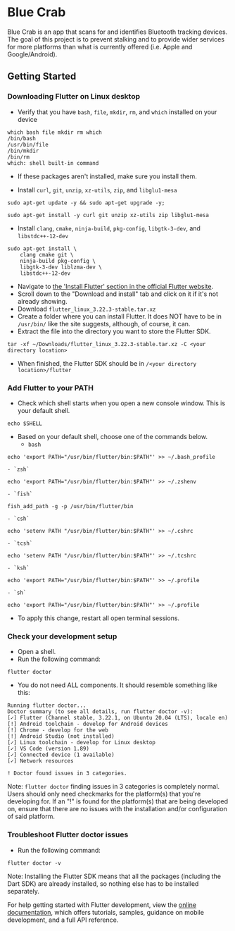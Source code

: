 # Blue Crab

Blue Crab is an app that scans for and identifies Bluetooth tracking devices. The goal of this project is to prevent stalking and to provide wider services for more platforms than what is currently offered (i.e. Apple and Google/Android).

## Getting Started
### Downloading Flutter on Linux desktop
- Verify that you have `bash`, `file`, `mkdir`, `rm`, and `which` installed on your device
```
which bash file mkdir rm which
/bin/bash
/usr/bin/file
/bin/mkdir
/bin/rm
which: shell built-in command
```
- If these packages aren't installed, make sure you install them.

- Install `curl`, `git`, `unzip`, `xz-utils`, `zip`, and `libglu1-mesa`
```
sudo apt-get update -y && sudo apt-get upgrade -y;
```
```
sudo apt-get install -y curl git unzip xz-utils zip libglu1-mesa
```

- Install `clang`, `cmake`, `ninja-build`, `pkg-config`, `libgtk-3-dev`, and `libstdc++-12-dev`
```
sudo apt-get install \
    clang cmake git \
    ninja-build pkg-config \
    libgtk-3-dev liblzma-dev \
    libstdc++-12-dev
```

- Navigate to [the 'Install Flutter' section in the official Flutter website](https://docs.flutter.dev/get-started/install).
- Scroll down to the "Download and install" tab and click on it if it's not already showing.
- Download `flutter_linux_3.22.3-stable.tar.xz`
- Create a folder where you can install Flutter. It does NOT have to be in `/usr/bin/` like the site suggests, although, of course, it can.
- Extract the file into the directory you want to store the Flutter SDK.
```
tar -xf ~/Downloads/flutter_linux_3.22.3-stable.tar.xz -C <your directory location>
```
- When finished, the Flutter SDK should be in `/<your directory location>/flutter`

### Add Flutter to your PATH
- Check which shell starts when you open a new console window. This is your default shell.
```
echo $SHELL
```
- Based on your default shell, choose one of the commands below.
    - `bash`
```
echo 'export PATH="/usr/bin/flutter/bin:$PATH"' >> ~/.bash_profile
```
    - `zsh`
```
echo 'export PATH="/usr/bin/flutter/bin:$PATH"' >> ~/.zshenv
```
    - `fish`
```
fish_add_path -g -p /usr/bin/flutter/bin
```
    - `csh`
```
echo 'setenv PATH "/usr/bin/flutter/bin:$PATH"' >> ~/.cshrc
```
    - `tcsh`
```
echo 'setenv PATH "/usr/bin/flutter/bin:$PATH"' >> ~/.tcshrc
```
    - `ksh`
```
echo 'export PATH="/usr/bin/flutter/bin:$PATH"' >> ~/.profile
```
    - `sh`
```
echo 'export PATH="/usr/bin/flutter/bin:$PATH"' >> ~/.profile
```
- To apply this change, restart all open terminal sessions.

### Check your development setup
- Open a shell.
- Run the following command:
```
flutter doctor
```
- You do not need ALL components. It should resemble something like this:
```
Running flutter doctor...
Doctor summary (to see all details, run flutter doctor -v):
[✓] Flutter (Channel stable, 3.22.1, on Ubuntu 20.04 (LTS), locale en)
[!] Android toolchain - develop for Android devices
[!] Chrome - develop for the web
[!] Android Studio (not installed)
[✓] Linux toolchain - develop for Linux desktop
[✓] VS Code (version 1.89)
[✓] Connected device (1 available)
[✓] Network resources

! Doctor found issues in 3 categories.
```
Note: `flutter doctor` finding issues in 3 categories is completely normal. Users should only need checkmarks for the platform(s) that you're developing for. If an "!" is found for the platform(s) that are being developed on, ensure that there are no issues with the installation and/or configuration of said platform.

### Troubleshoot Flutter doctor issues
- Run the following command:
```
flutter doctor -v
```

Note: Installing the Flutter SDK means that all the packages (including the Dart SDK) are already installed, so nothing else has to be installed separately.

For help getting started with Flutter development, view the
[online documentation](https://docs.flutter.dev/), which offers tutorials,
samples, guidance on mobile development, and a full API reference.
